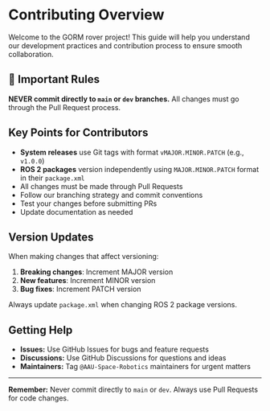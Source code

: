 # Contributing Overview

Welcome to the GORM rover project! This guide will help you understand our development practices and contribution process to ensure smooth collaboration.

## 🚨 Important Rules

**NEVER commit directly to `main` or `dev` branches.** All changes must go through the Pull Request process.

## Key Points for Contributors

- **System releases** use Git tags with format `vMAJOR.MINOR.PATCH` (e.g., `v1.0.0`)
- **ROS 2 packages** version independently using `MAJOR.MINOR.PATCH` format in their `package.xml`
- All changes must be made through Pull Requests
- Follow our branching strategy and commit conventions
- Test your changes before submitting PRs
- Update documentation as needed

## Version Updates

When making changes that affect versioning:

1. **Breaking changes**: Increment MAJOR version
2. **New features**: Increment MINOR version  
3. **Bug fixes**: Increment PATCH version

Always update `package.xml` when changing ROS 2 package versions.

## Getting Help

- **Issues:** Use GitHub Issues for bugs and feature requests
- **Discussions:** Use GitHub Discussions for questions and ideas
- **Maintainers:** Tag `@AAU-Space-Robotics` maintainers for urgent matters

---

**Remember:** Never commit directly to `main` or `dev`. Always use Pull Requests for code changes.